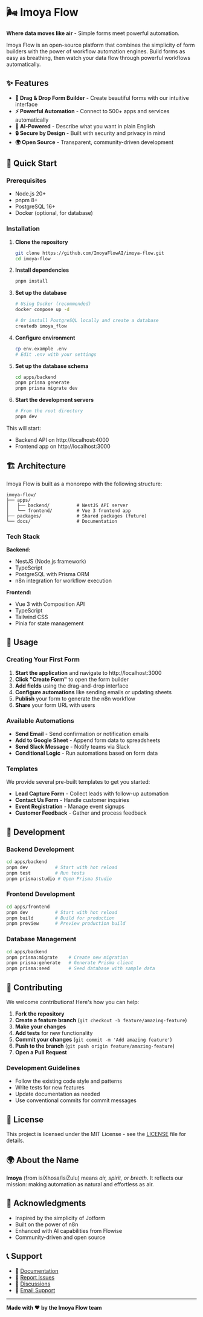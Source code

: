 # 🌬️ Imoya Flow

**Where data moves like air** - Simple forms meet powerful automation.

Imoya Flow is an open-source platform that combines the simplicity of form builders with the power of workflow automation engines. Build forms as easy as breathing, then watch your data flow through powerful workflows automatically.

## ✨ Features

- **🎨 Drag & Drop Form Builder** - Create beautiful forms with our intuitive interface
- **⚡ Powerful Automation** - Connect to 500+ apps and services automatically
- **🤖 AI-Powered** - Describe what you want in plain English
- **🔒 Secure by Design** - Built with security and privacy in mind
- **🌍 Open Source** - Transparent, community-driven development

## 🚀 Quick Start

### Prerequisites

- Node.js 20+
- pnpm 8+
- PostgreSQL 16+
- Docker (optional, for database)

### Installation

1. **Clone the repository**
   ```bash
   git clone https://github.com/ImoyaFlowAI/imoya-flow.git
   cd imoya-flow
   ```

2. **Install dependencies**
   ```bash
   pnpm install
   ```

3. **Set up the database**
   ```bash
   # Using Docker (recommended)
   docker compose up -d
   
   # Or install PostgreSQL locally and create a database
   createdb imoya_flow
   ```

4. **Configure environment**
   ```bash
   cp env.example .env
   # Edit .env with your settings
   ```

5. **Set up the database schema**
   ```bash
   cd apps/backend
   pnpm prisma generate
   pnpm prisma migrate dev
   ```

6. **Start the development servers**
   ```bash
   # From the root directory
   pnpm dev
   ```

This will start:
- Backend API on http://localhost:4000
- Frontend app on http://localhost:3000

## 🏗️ Architecture

Imoya Flow is built as a monorepo with the following structure:

```
imoya-flow/
├── apps/
│   ├── backend/          # NestJS API server
│   └── frontend/         # Vue 3 frontend app
├── packages/             # Shared packages (future)
└── docs/                 # Documentation
```

### Tech Stack

**Backend:**
- NestJS (Node.js framework)
- TypeScript
- PostgreSQL with Prisma ORM
- n8n integration for workflow execution

**Frontend:**
- Vue 3 with Composition API
- TypeScript
- Tailwind CSS
- Pinia for state management

## 📖 Usage

### Creating Your First Form

1. **Start the application** and navigate to http://localhost:3000
2. **Click "Create Form"** to open the form builder
3. **Add fields** using the drag-and-drop interface
4. **Configure automations** like sending emails or updating sheets
5. **Publish** your form to generate the n8n workflow
6. **Share** your form URL with users

### Available Automations

- **Send Email** - Send confirmation or notification emails
- **Add to Google Sheet** - Append form data to spreadsheets
- **Send Slack Message** - Notify teams via Slack
- **Conditional Logic** - Run automations based on form data

### Templates

We provide several pre-built templates to get you started:

- **Lead Capture Form** - Collect leads with follow-up automation
- **Contact Us Form** - Handle customer inquiries
- **Event Registration** - Manage event signups
- **Customer Feedback** - Gather and process feedback

## 🔧 Development

### Backend Development

```bash
cd apps/backend
pnpm dev          # Start with hot reload
pnpm test         # Run tests
pnpm prisma:studio # Open Prisma Studio
```

### Frontend Development

```bash
cd apps/frontend
pnpm dev          # Start with hot reload
pnpm build        # Build for production
pnpm preview      # Preview production build
```

### Database Management

```bash
cd apps/backend
pnpm prisma:migrate    # Create new migration
pnpm prisma:generate   # Generate Prisma client
pnpm prisma:seed       # Seed database with sample data
```

## 🤝 Contributing

We welcome contributions! Here's how you can help:

1. **Fork the repository**
2. **Create a feature branch** (`git checkout -b feature/amazing-feature`)
3. **Make your changes**
4. **Add tests** for new functionality
5. **Commit your changes** (`git commit -m 'Add amazing feature'`)
6. **Push to the branch** (`git push origin feature/amazing-feature`)
7. **Open a Pull Request**

### Development Guidelines

- Follow the existing code style and patterns
- Write tests for new features
- Update documentation as needed
- Use conventional commits for commit messages

## 📝 License

This project is licensed under the MIT License - see the [LICENSE](LICENSE) file for details.

## 🌍 About the Name

**Imoya** (from isiXhosa/isiZulu) means *air, spirit, or breath*. It reflects our mission: making automation as natural and effortless as air.

## 🙏 Acknowledgments

- Inspired by the simplicity of Jotform
- Built on the power of n8n
- Enhanced with AI capabilities from Flowise
- Community-driven and open source

## 📞 Support

- 📖 [Documentation](https://docs.imoyaflow.ai)
- 🐛 [Report Issues](https://github.com/ImoyaFlowAI/imoya-flow/issues)
- 💬 [Discussions](https://github.com/ImoyaFlowAI/imoya-flow/discussions)
- 📧 [Email Support](mailto:support@imoyaflow.ai)

---

**Made with ❤️ by the Imoya Flow team**
